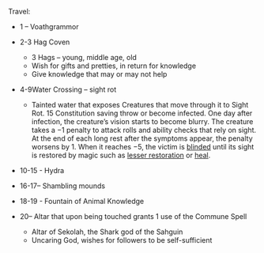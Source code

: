 Travel:

- 1 – Voathgrammor
- 2-3 Hag Coven
    
    - 3 Hags – young, middle age, old
    - Wish for gifts and pretties, in return for knowledge
    - Give knowledge that may or may not help
- 4-9Water Crossing – sight rot
    
    - Tainted water that exposes Creatures that move through it to Sight Rot. 15 Constitution saving throw or become infected. One day after infection, the creature’s vision starts to become blurry. The creature takes a −1 penalty to attack rolls and ability checks that rely on sight. At the end of each long rest after the symptoms appear, the penalty worsens by 1. When it reaches −5, the victim is [blinded](https://www.dndbeyond.com/compendium/rules/basic-rules/appendix-a-conditions#Blinded) until its sight is restored by magic such as [lesser restoration](https://www.dndbeyond.com/spells/lesser-restoration) or [heal](https://www.dndbeyond.com/spells/heal).
- 10-15 - Hydra
- 16-17– Shambling mounds
- 18-19 - Fountain of Animal Knowledge
- 20– Altar that upon being touched grants 1 use of the Commune Spell
    
    - Altar of Sekolah, the Shark god of the Sahguin
    - Uncaring God, wishes for followers to be self-sufficient